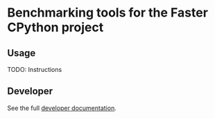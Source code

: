 # Benchmarking tools for the Faster CPython project

## Usage

TODO: Instructions

## Developer

See the full [developer documentation](DEVELOPER.md).
